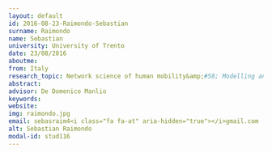 ```yaml
---
layout: default 
id: 2016-08-23-Raimondo-Sebastian
surname: Raimondo
name: Sebastian
university: University of Trento
date: 23/08/2016
aboutme: 
from: Italy
research_topic: Network science of human mobility&amp;#58; Modelling and prediction
abstract: 
advisor: De Domenico Manlio
keywords: 
website: 
img: raimondo.jpg
email: sebasraim4<i class="fa fa-at" aria-hidden="true"></i>gmail.com
alt: Sebastian Raimondo
modal-id: stud116
---
```

